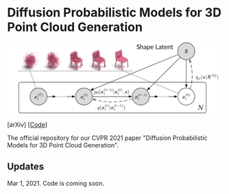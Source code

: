# Diffusion Probabilistic Models for 3D Point Cloud Generation
<img src="teaser.png" alt="teaser" style="zoom:50%;" />

[arXiv] [[Code](https://github.com/luost26/diffusion-point-cloud)]

The official repository for our CVPR 2021 paper "Diffusion Probabilistic Models for 3D Point Cloud Generation".

## Updates

Mar 1, 2021. Code is coming soon.
